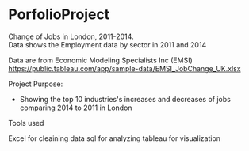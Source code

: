 # PorfolioProject
Change of Jobs in London, 2011-2014.		
Data shows the Employment data by sector in 2011 and 2014


Data are from Economic Modeling Specialists Inc (EMSI) https://public.tableau.com/app/sample-data/EMSI_JobChange_UK.xlsx

Project Purpose:
* Showing the top 10 industries's increases and decreases of jobs comparing 2014 to 2011 in London

Tools used

Excel for cleaining data
sql for analyzing
tableau for visualization
